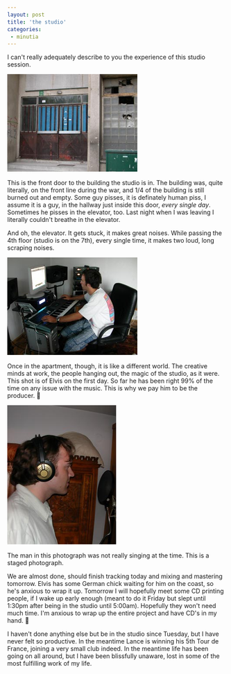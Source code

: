 ```yaml
---
layout: post
title: 'the studio'
categories:
 - minutia
---
```


I can't really adequately describe to you the experience of this studio session.

![](/assets/2003/07/front_door.jpg)

This is the front door to the building the studio is in. The building was, quite literally, on the front line during the war, and 1/4 of the building is still burned out and empty. Some guy pisses, it is definately human piss, I assume it is a guy, in the hallway just inside this door, <em>every single day</em>. Sometimes he pisses in the elevator, too. Last night when I was leaving I literally couldn't breathe in the elevator.

And oh, the elevator. It gets stuck, it makes great noises. While passing the 4th floor (studio is on the 7th), every single time, it makes two loud, long scraping noises.

![](/assets/2003/07/e1.jpg)

Once in the apartment, though, it is like a different world. The creative minds at work, the people hanging out, the magic of the studio, as it were. This shot is of Elvis on the first day. So far he has been right 99% of the time on any issue with the music. This is why we pay him to be the producer. 🙂

![](/assets/2003/07/d1.jpg)

The man in this photograph was not really singing at the time. This is a staged photograph.

We are almost done, should finish tracking today and mixing and mastering tomorrow. Elvis has some German chick waiting for him on the coast, so he's anxious to wrap it up. Tomorrow I will hopefully meet some CD printing people, if I wake up early enough (meant to do it Friday but slept until 1:30pm after being in the studio until 5:00am). Hopefully they won't need much time. I'm anxious to wrap up the entire project and have CD's in my hand. 🙂

I haven't done anything else but be in the studio since Tuesday, but I have never felt so productive. In the meantime Lance is winning his 5th Tour de France, joining a very small club indeed. In the meantime life has been going on all around, but I have been blissfully unaware, lost in some of the most fulfilling work of my life.
